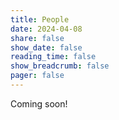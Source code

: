 ```yaml
---
title: People
date: 2024-04-08
share: false
show_date: false
reading_time: false
show_breadcrumb: false
pager: false
---
```


Coming soon!
